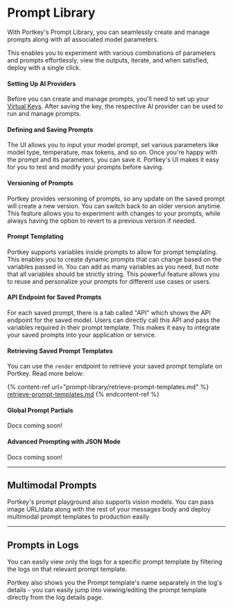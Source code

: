 # Prompt Library

With Portkey's Prompt Library, you can seamlessly create and manage prompts along with all associated model parameters.&#x20;

This enables you to experiment with various combinations of parameters and prompts effortlessly, view the outputs, iterate, and when satisfied, deploy with a single click.

#### **Setting Up AI Providers**

Before you can create and manage prompts, you'll need to set up your [Virtual Keys](ai-gateway/virtual-keys/). After saving the key, the respective AI provider can be used to run and manage prompts.

#### **Defining and Saving Prompts**

The UI allows you to input your model prompt, set various parameters like model type, temperature, max tokens, and so on. Once you're happy with the prompt and its parameters, you can save it. Portkey's UI makes it easy for you to test and modify your prompts before saving.

#### **Versioning of Prompts**

Portkey provides versioning of prompts, so any update on the saved prompt will create a new version. You can switch back to an older version anytime. This feature allows you to experiment with changes to your prompts, while always having the option to revert to a previous version if needed.

#### **Prompt Templating**

Portkey supports variables inside prompts to allow for prompt templating. This enables you to create dynamic prompts that can change based on the variables passed in. You can add as many variables as you need, but note that all variables should be strictly string. This powerful feature allows you to reuse and personalize your prompts for different use cases or users.

#### **API Endpoint for Saved Prompts**

For each saved prompt, there is a tab called "API" which shows the API endpoint for the saved model. Users can directly call this API and pass the variables required in their prompt template. This makes it easy to integrate your saved prompts into your application or service.

#### Retrieving Saved Prompt Templates

You can use the `render` endpoint to retrieve your saved prompt template on Portkey. Read more below:

{% content-ref url="prompt-library/retrieve-prompt-templates.md" %}
[retrieve-prompt-templates.md](prompt-library/retrieve-prompt-templates.md)
{% endcontent-ref %}

#### Global Prompt Partials

Docs coming soon!

#### Advanced Prompting with JSON Mode

Docs coming soon!

***

## Multimodal Prompts

Portkey's prompt playground also supports vision models. You can pass image URL/data along with the rest of your messages body and deploy multimodal prompt templates to production easily.

***

## Prompts in Logs

You can easily view only the logs for a specific prompt template by filtering the logs on that relevant prompt template.&#x20;

Portkey also shows you the Prompt template's name separately in the log's details - you can easily jump into viewing/editing the prompt template directly from the log details page.
